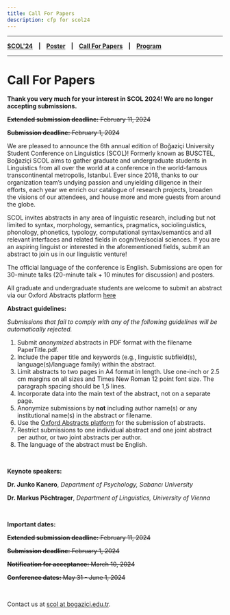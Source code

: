 ```yaml
---
title: Call For Papers
description: cfp for scol24
---
```


---

**[SCOL'24][scol24] ‎ ‎ ‎ | ‎ ‎ ‎ [Poster][flyer] ‎ ‎ ‎ | ‎ ‎ ‎ [Call For Papers][cfp] ‎ ‎ ‎ | 
‎ ‎ ‎ [Program][prog]**

---


# Call For Papers

**Thank you very much for your interest in SCOL 2024! We are no longer accepting submissions.** 

~~**Extended submission deadline:** February 11, 2024~~

~~**Submission deadline:** February 1, 2024~~
 
We are pleased to announce the 6th annual edition of Boğaziçi University Student Conference on Linguistics (SCOL)! 
Formerly known as BUSCTEL, Boğaziçi SCOL aims to gather graduate and undergraduate students in Linguistics from all over the  world at a conference in the world-famous transcontinental metropolis, Istanbul. Ever since 2018, thanks to our  organization team’s undying passion and unyielding diligence in their efforts, each year we enrich our catalogue of  research projects, broaden the visions of our attendees, and house more and more guests from around the globe.

SCOL invites abstracts in any area of linguistic research, including but not limited to syntax, morphology, semantics,  pragmatics, sociolinguistics, phonology, phonetics, typology, computational syntax/semantics and all relevant interfaces and related fields in cognitive/social sciences. If you are an aspiring linguist or interested in the aforementioned fields, submit an abstract to join us in our linguistic venture! 

The official language of the conference is English. Submissions are open for 30-minute talks (20-minute talk + 10 minutes for discussion) and posters. 

All graduate and undergraduate students are welcome to submit an abstract via our Oxford Abstracts platform [here](https://app.oxfordabstracts.com/stages/12530/submitter)

**Abstract guidelines:**

*Submissions that fail to comply with any of the following guidelines will be automatically rejected.*

1. Submit *anonymized* abstracts in PDF format with the filename PaperTitle.pdf. 
2. Include the paper title and keywords (e.g., linguistic subfield(s), language(s)/language family) within the abstract. 
3. Limit abstracts to two pages in A4 format in length. Use one-inch or 2.5 cm margins on all sizes and Times New Roman 12 point font size. The paragraph spacing should be 1,5 lines. 
4. Incorporate data into the main text of the abstract, not on a separate page. 
5. Anonymize submissions by **not** including author name(s) or any institutional name(s) in the abstract or filename. 
6. Use the [Oxford Abstracts platform](https://app.oxfordabstracts.com/stages/12530/submitter) for the submission of abstracts. 
7. Restrict submissions to one individual abstract and one joint abstract per author, or two joint abstracts per author. 
8. The language of the abstract must be English.

<br />

**Keynote speakers:** 

**Dr. Junko Kanero**, *Department of Psychology, Sabancı University*

**Dr. Markus Pöchtrager**, *Department of Linguistics, University of Vienna*

<br />

**Important dates:** 

~~**Extended submission deadline:** February 11, 2024~~

~~**Submission deadline:** February 1, 2024~~

~~**Notification for acceptance:** March 10, 2024~~

~~**Conference dates:** May 31 - June 1, 2024~~

<br />

Contact us at [scol at bogazici.edu.tr][mail].


[mail]: mailto:scol@bogazici.edu.tr
[tp]: /scol/24/transportation
[reg]: /scol/24/registration
[scol24]: /scol/24
[cfp]: /scol/24/callforpapers
[prog]: /scol/24/program
[flyer]: http://scol.bogazici.edu.tr/SCOL24Flyer.png
